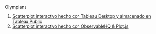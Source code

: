 Olympians

1. [Scatterplot interactivo hecho con Tableau Desktop y almacenado en Tableau Public](https://aaizemberg.github.io/2023/data/tableau.html)
2. [Scatterplot interactivo hecho con ObservableHQ & Plot.js](https://aaizemberg.github.io/2023/data/olympians.html)

